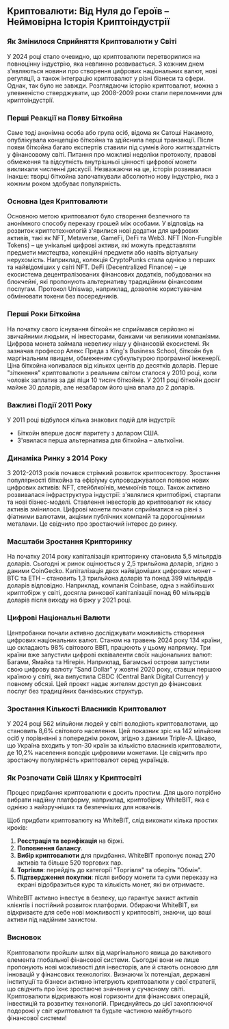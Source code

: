 ## Криптовалюти: Від Нуля до Героїв – Неймовірна Історія Криптоіндустрії

### Як Змінилося Сприйняття Криптовалюти у Світі

У 2024 році стало очевидно, що криптовалюти перетворилися на повноцінну індустрію, яка невпинно розвивається. З кожним днем з'являються новини про створення цифрових національних валют, нові регуляції, а також інтеграцію криптовалют у різні бізнеси та сфери. Однак, так було не завжди. Розглядаючи історію криптовалют, можна з упевненістю стверджувати, що 2008-2009 роки стали переломними для криптоіндустрії.

### Перші Реакції на Появу Біткойна

Саме тоді анонімна особа або група осіб, відома як Сатоші Накамото, опублікувала концепцію біткойна та здійснила перші транзакції. Після появи біткойна багато експертів ставили під сумнів його життєздатність у фінансовому світі. Питання про можливі недоліки протоколу, правові обмеження та відсутність внутрішньої цінності цифрової монети викликали численні дискусії. Незважаючи на це, історія розвивалася інакше: творці біткойна започаткували абсолютно нову індустрію, яка з кожним роком здобуває популярність.

### Основна Ідея Криптовалюти

Основною метою криптовалют було створення безпечного та анонімного способу переказу грошей між особами. У відповідь на розвиток криптотехнологій з'явилися нові додатки для цифрових активів, такі як NFT, Metaverse, GameFi, DeFi та Web3. NFT (Non-Fungible Tokens) – це унікальні цифрові активи, які можуть представляти предмети мистецтва, колекційні предмети або навіть віртуальну нерухомість. Наприклад, колекція CryptoPunks стала однією з перших та найвідоміших у світі NFT. DeFi (Decentralized Finance) – це екосистема децентралізованих фінансових додатків, побудованих на блокчейні, які пропонують альтернативу традиційним фінансовим послугам. Протокол Uniswap, наприклад, дозволяє користувачам обмінювати токени без посередників.

### Перші Роки Біткойна

На початку свого існування біткойн не сприймався серйозно ні звичайними людьми, ні інвесторами, банками чи великими компаніями. Цифрова монета займала невелику нішу у фінансовій екосистемі. Як зазначав професор Алекс Преда з King's Business School, біткойн був маргінальним явищем, обмеженим субкультурою програмної інженерії. Ціна біткойна коливалася від кількох центів до десятків доларів. Перше "зіткнення" криптовалюти з реальним світом сталося у 2010 році, коли чоловік заплатив за дві піци 10 тисяч біткойнів. У 2011 році біткойн досяг майже 30 доларів, але незабаром його ціна впала до 2 доларів.

### Важливі Події 2011 Року

У 2011 році відбулося кілька знакових подій для індустрії:

- Біткойн вперше досяг паритету з доларом США.
- З'явилася перша альтернатива для біткойна – альткоїни.

### Динаміка Ринку з 2014 Року

З 2012-2013 років почався стрімкий розвиток криптосектору. Зростання популярності біткойна та ефіріуму супроводжувалося появою нових цифрових активів: NFT, стейблкоїнів, мемкоїнів тощо. Також активно розвивалася інфраструктура індустрії: з'являлися криптобіржі, стартапи та нові бізнес-моделі. Ставлення інвесторів до криптовалют як класу активів змінилося. Цифрові монети почали сприйматися на рівні з фіатними валютами, акціями публічних компаній та дорогоцінними металами. Це свідчило про зростаючий інтерес до ринку.

### Масштаби Зростання Крипторинку

На початку 2014 року капіталізація крипторинку становила 5,5 мільярдів доларів. Сьогодні ж ринок оцінюється у 2,5 трильйона доларів, згідно з даними CoinGecko. Капіталізація двох найвідоміших цифрових монет – BTC та ETH – становить 1,3 трильйона доларів та понад 399 мільярдів доларів відповідно. Наприклад, компанія Coinbase, одна з найбільших криптобірж у світі, досягла ринкової капіталізації понад 60 мільярдів доларів після виходу на біржу у 2021 році.

### Цифрові Національні Валюти

Центробанки почали активно досліджувати можливість створення цифрових національних валют. Станом на травень 2024 року 134 країни, що складають 98% світового ВВП, працюють у цьому напрямку. Три країни вже запустили цифрові еквіваленти своїх національних валют: Багами, Ямайка та Нігерія. Наприклад, Багамські острови запустили свою цифрову валюту "Sand Dollar" у жовтні 2020 року, ставши першою країною у світі, яка випустила CBDC (Central Bank Digital Currency) у повному обсязі. Цей проект надає жителям доступ до фінансових послуг без традиційних банківських структур.

### Зростання Кількості Власників Криптовалют

У 2024 році 562 мільйони людей у світі володіють криптовалютами, що становить 8,6% світового населення. Цей показник зріс на 142 мільйони осіб у порівнянні з попереднім роком, згідно з даними Triple-A. Цікаво, що Україна входить у топ-30 країн за кількістю власників криптовалюти, де 10,2% населення володіє цифровими монетами. Це свідчить про зростаючу популярність криптовалют серед українців.

### Як Розпочати Свій Шлях у Криптосвіті

Процес придбання криптовалюти є досить простим. Для цього потрібно вибрати надійну платформу, наприклад, криптобіржу WhiteBIT, яка є однією з найзручніших та безпечніших для новачків.

Щоб придбати криптовалюту на WhiteBIT, слід виконати кілька простих кроків:

1. **Реєстрація та верифікація** на біржі.
2. **Поповнення балансу**.
3. **Вибір криптовалюти** для придбання. WhiteBIT пропонує понад 270 активів та більше 520 торгових пар.
4. **Торгівля**: перейдіть до категорії "Торгівля" та оберіть "Обмін".
5. **Підтвердження покупки**: після вибору монети та суми переказу на екрані відобразиться курс та кількість монет, які ви отримаєте.

WhiteBIT активно інвестує в безпеку, що гарантує захист активів клієнтів і постійний розвиток платформи. Обираючи WhiteBIT, ви відкриваєте для себе нові можливості у криптосвіті, знаючи, що ваші активи під надійним захистом.

### Висновок

Криптовалюти пройшли шлях від маргінального явища до важливого елемента глобальної фінансової системи. Сьогодні вони не лише пропонують нові можливості для інвесторів, але й стають основою для інновацій у фінансових технологіях. Визнаючи їх потенціал, державні інституції та бізнеси активно інтегрують криптовалюти у свої стратегії, що свідчить про їхнє зростаюче значення у сучасному світі. Криптовалюти відкривають нові горизонти для фінансових операцій, інвестицій та розвитку технологій. Приєднуйтесь до цієї захоплюючої подорожі у світ криптовалют та будьте частиною майбутнього фінансової системи!